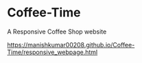 # Coffee-Time
A Responsive Coffee Shop website

https://manishkumar00208.github.io/Coffee-Time/responsive_webpage.html

